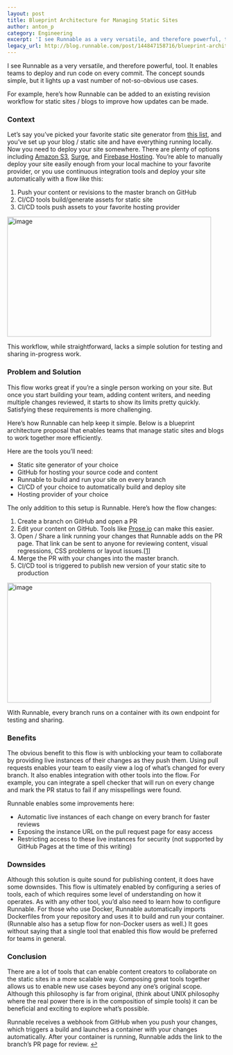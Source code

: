 ```yaml
---
layout: post
title: Blueprint Architecture for Managing Static Sites
author: anton_p
category: Engineering
excerpt: 'I see Runnable as a very versatile, and therefore powerful, tool. It enables teams to deploy and run code on every commit. The concept sounds simple, but it lights up a vast number of not-so-obvious use cases.<br><br>For example, here’s how Runnable can be added to an existing revision workflow for static sites / blogs to improve how updates can be made.'
legacy_url: http://blog.runnable.com/post/144847158716/blueprint-architecture-for-managing-static-sites
---
```


<p class="p">I see Runnable as a very versatile, and therefore powerful, tool. It enables teams to deploy and run code on every commit. The concept sounds simple, but it lights up a vast number of not-so-obvious use cases.</p>

<p class="p">For example, here’s how Runnable can be added to an existing revision workflow for static sites / blogs to improve how updates can be made.</p>

<h3 class="h3">Context</h3>

<p class="p">Let’s say you’ve picked your favorite static site generator from <a class="link"href="https://www.staticgen.com/">this list</a>, and you’ve set up your blog / static site and have everything running locally. Now you need to deploy your site somewhere. There are plenty of options including <a class="link"href="https://aws.amazon.com/s3/">Amazon S3</a>, <a class="link"href="https://surge.sh/">Surge</a>, and <a class="link"href="https://www.firebase.com/docs/hosting/">Firebase Hosting</a>. You’re able to manually deploy your site easily enough from your local machine to your favorite provider, or you use continuous integration tools and deploy your site automatically with a flow like this:</p>

<ol class="ol"><li class="li">Push your content or revisions to the master branch on GitHub</li>
  <li class="li">CI/CD tools build/generate assets for static site</li>
  <li class="li">CI/CD tools push assets to your favorite hosting provider</li>
</ol>

<img class="img post-graphic" src="http://static.tumblr.com/mpxyjs6/4Lpo7o8sb/static-before.png" width="470" height="276" alt="image">

<p class="caption">This workflow, while straightforward, lacks a simple solution for testing and sharing in-progress work.</p>

<h3 class="h3">Problem and Solution</h3>

<p class="p">This flow works great if you’re a single person working on your site. But once you start building your team, adding content writers, and needing multiple changes reviewed, it starts to show its limits pretty quickly. Satisfying these requirements is more challenging.</p>

<p class="p">Here’s how Runnable can help keep it simple. Below is a blueprint architecture proposal that enables teams that manage static sites and blogs to work together more efficiently.</p>

<p class="p">Here are the tools you’ll need:</p>

<ul class="ul"><li class="li">Static site generator of your choice</li>
  <li class="li">GitHub for hosting your source code and content</li>
  <li class="li">Runnable to build and run your site on every branch</li>
  <li class="li">CI/CD of your choice to automatically build and deploy site</li>
  <li class="li">Hosting provider of your choice</li>
</ul>

<p class="p">The only addition to this setup is Runnable. Here’s how the flow changes:</p>

<ol class="ol"><li class="li">Create a branch on GitHub and open a PR</li>
  <li class="li">Edit your content on GitHub. Tools like <a class="link"href="https://prose.io/">Prose.io</a> can make this easier.</li>
  <li class="li">Open / Share a link running your changes that Runnable adds on the PR page. That link can be sent to anyone for reviewing content, visual regressions, CSS problems or layout issues.<a id="footnote-1-source" class="link" href="#footnote-1">[1]</a></li>
  <li class="li">Merge the PR with your changes into the master branch.</li>
  <li class="li">CI/CD tool is triggered to publish new version of your static site to production</li>
</ol>

<img class="img post-graphic" src="http://static.tumblr.com/mpxyjs6/Qrzo7o8t5/static-after.png" width="470" height="276" alt="image">

<p class="caption">With Runnable, every branch runs on a container with its own endpoint for testing and sharing.</p>

<h3 class="h3">Benefits</h3>

<p class="p">The obvious benefit to this flow is with unblocking your team to collaborate by providing live instances of their changes as they push them. Using pull requests enables your team to easily view a log of what’s changed for every branch. It also enables integration with other tools into the flow. For example, you can integrate a spell checker that will run on every change and mark the PR status to fail if any misspellings were found.</p>

<p class="p">Runnable enables some improvements here:</p>

<ul class="ul"><li class="li"><span class="em">Automatic</span> live instances of each change on every branch for faster reviews</li>
<li class="li">Exposing the instance URL on the pull request page for easy access</li>
<li class="li">Restricting access to these live instances for security (not supported by GitHub Pages at the time of this writing)</li>
</ul>

<h3 class="h3">Downsides</h3>

<p class="p">Although this solution is quite sound for publishing content, it does have some downsides. This flow is ultimately enabled by configuring a series of tools, each of which requires some level of understanding on how it operates. As with any other tool, you’d also need to learn how to configure Runnable. For those who use Docker, Runnable automatically imports Dockerfiles from your repository and uses it to build and run your container. (Runnable also has a setup flow for non-Docker users as well.) It goes without saying that a single tool that enabled this flow would be preferred for teams in general.</p>

<h3 class="h3">Conclusion</h3>

<p class="p">There are a lot of tools that can enable content creators to collaborate on the static sites in a more scalable way. Composing great tools together allows us to enable new use cases beyond any one’s original scope. Although this philosophy is far from original, (think about UNIX philosophy where the real power there is in the composition of simple tools) it can be beneficial and exciting to explore what’s possible.</p>

<p id="footnote-1" class="footnote">Runnable receives a webhook from GitHub when you push your changes, which triggers a build and launches a container with your changes automatically. After your container is running, Runnable adds the link to the branch’s PR page for review. <a class="link" href="#footnote-1-source">↩</a></p>
